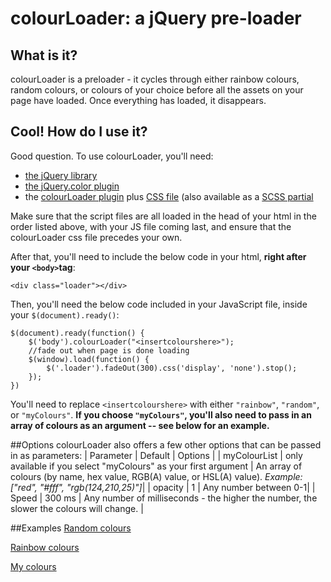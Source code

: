 # colourLoader: a jQuery pre-loader

## What is it?
colourLoader is a preloader - it cycles through either rainbow colours, random colours, or colours of your choice before all the assets on your page have loaded. Once everything has loaded, it disappears. 

## Cool! How do I use it?
Good question. To use colourLoader, you'll need: 
- [the jQuery library](http://code.jquery.com/jquery-2.1.1.min.js)
- [the jQuery.color plugin](https://github.com/jquery/jquery-color/)
- the [colourLoader plugin](http://erikapierre.com/colourloader/colourloader-plugin.js) plus [CSS file](http://erikapierre.com/colourloader/colourloader.css) (also available as a [SCSS partial](http://erikapierre.com/colourloader/_colourloader.scss)

Make sure that the script files are all loaded in the head of your html in the order listed above, with your JS file coming last, and ensure that the colourLoader css file precedes your own.

After that, you'll need to include the below code in your html, **right after your `<body>`tag**:
```
<div class="loader"></div>
```

Then, you'll need the below code included in your JavaScript file, inside your `$(document).ready()`:
```
$(document).ready(function() {
	$('body').colourLoader("<insertcolourshere>");
	//fade out when page is done loading
	$(window).load(function() {
		$('.loader').fadeOut(300).css('display', 'none').stop();
	});
})
```

You'll need to replace `<insertcolourshere>` with either `"rainbow"`, `"random"`, or `"myColours"`. **If you choose `"myColours"`, you'll also need to pass in an array of colours as an argument -- see below for an example.**

##Options
colourLoader also offers a few other options that can be passed in as parameters:
| Parameter | Default | Options |
| myColourList | only available if you select "myColours" as your first argument | An array of colours (by name, hex value, RGB(A) value, or HSL(A) value). *Example: ["red", "#fff", "rgb(124,210,25)"]*|
| opacity | 1 | Any number between 0-1|
| Speed | 300 ms | Any number of milliseconds - the higher the number, the slower the colours will change. |

##Examples
[Random colours](http://erikapierre.com/colourloader/example-random.html)

[Rainbow colours](http://erikapierre.com/colourloader/example-rainbow.html)

[My colours](http://erikapierre.com/colourloader/example-mycolours.html)